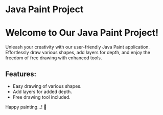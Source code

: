 # Java Paint Project

# Welcome to Our Java Paint Project!

Unleash your creativity with our user-friendly Java Paint application. Effortlessly draw various shapes, add layers for depth, and enjoy the freedom of free drawing with enhanced tools.

## Features:
- Easy drawing of various shapes.
- Add layers for added depth.
- Free drawing tool included.

Happy painting...! 🎨


